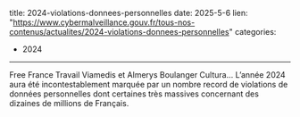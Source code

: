  
title: 2024-violations-donnees-personnelles
date: 2025-5-6
lien: "https://www.cybermalveillance.gouv.fr/tous-nos-contenus/actualites/2024-violations-donnees-personnelles"
categories:
  - 2024
---

Free
France Travail
Viamedis et Almerys
Boulanger
Cultura… L’année 2024 aura été incontestablement marquée par un nombre record de violations de données personnelles
dont certaines très massives
concernant des dizaines de millions de Français.
